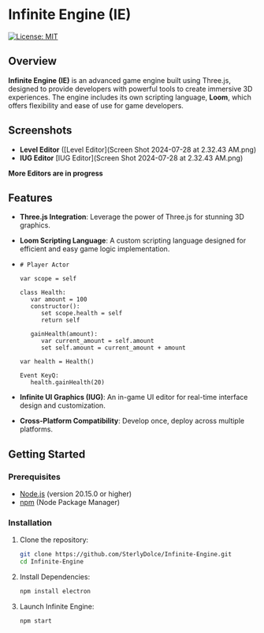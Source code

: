 # Infinite Engine (IE)

[![License: MIT](https://img.shields.io/badge/License-MIT-blue.svg)](LICENSE)

## Overview

**Infinite Engine (IE)** is an advanced game engine built using Three.js, designed to provide developers with powerful tools to create immersive 3D experiences. The engine includes its own scripting language, **Loom**, which offers flexibility and ease of use for game developers.

## Screenshots
- **Level Editor**
  ([Level Editor](Screen Shot 2024-07-28 at 2.32.43 AM.png)
- **IUG Editor**
  [IUG Editor](Screen Shot 2024-07-28 at 2.32.43 AM.png)

**More Editors are in progress**
## Features

- **Three.js Integration**: Leverage the power of Three.js for stunning 3D graphics.
- **Loom Scripting Language**: A custom scripting language designed for efficient and easy game logic implementation.
- ```loom
  # Player Actor
  
  var scope = self

  class Health:
     var amount = 100
     constructor():
        set scope.health = self
        return self

     gainHealth(amount):
        var current_amount = self.amount
        set self.amount = current_amount + amount

  var health = Health()

  Event KeyQ:
     health.gainHealth(20)
  
  ```
     
- **Infinite UI Graphics (IUG)**: An in-game UI editor for real-time interface design and customization.
- **Cross-Platform Compatibility**: Develop once, deploy across multiple platforms.

## Getting Started

### Prerequisites

- [Node.js](https://nodejs.org/) (version 20.15.0 or higher)
- [npm](https://www.npmjs.com/) (Node Package Manager)

### Installation

1. Clone the repository:
   ```bash
   git clone https://github.com/SterlyDolce/Infinite-Engine.git
   cd Infinite-Engine
   ```
2. Install Dependencies:
   ```bash
   npm install electron
   ```
3. Launch Infinite Engine:
   ```bash
   npm start
   ```
   
